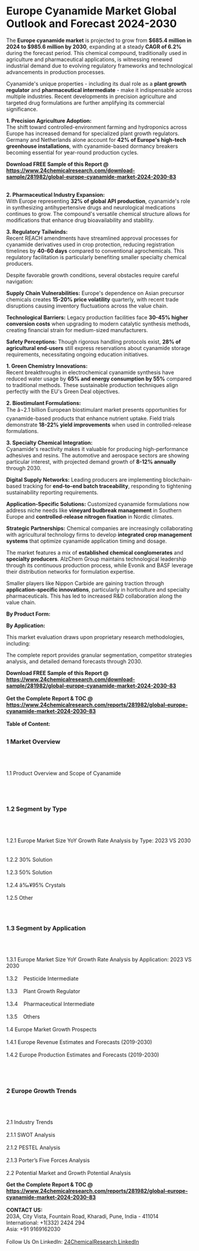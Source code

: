 <h1>Europe Cyanamide Market Global Outlook and Forecast 2024-2030</h1><p>The <strong>Europe cyanamide market</strong> is projected to grow from <strong>$685.4 million in 2024 to $985.6 million by 2030</strong>, expanding at a steady <strong>CAGR of 6.2%</strong> during the forecast period. This chemical compound, traditionally used in agriculture and pharmaceutical applications, is witnessing renewed industrial demand due to evolving regulatory frameworks and technological advancements in production processes.</p><p>Cyanamide's unique properties - including its dual role as a <strong>plant growth regulator</strong> and <strong>pharmaceutical intermediate</strong> - make it indispensable across multiple industries. Recent developments in precision agriculture and targeted drug formulations are further amplifying its commercial significance.</p><p><strong>1. Precision Agriculture Adoption:</strong><br>
The shift toward controlled-environment farming and hydroponics across Europe has increased demand for specialized plant growth regulators. Germany and Netherlands alone account for <strong>42% of Europe's high-tech greenhouse installations</strong>, with cyanamide-based dormancy breakers becoming essential for year-round production cycles.</p><div><b>Download FREE Sample of this Report @ 
            <a href="https://www.24chemicalresearch.com/download-sample/281982/global-europe-cyanamide-market-2024-2030-83">
            https://www.24chemicalresearch.com/download-sample/281982/global-europe-cyanamide-market-2024-2030-83</a></b></div><br><p><strong>2. Pharmaceutical Industry Expansion:</strong><br>
With Europe representing <strong>32% of global API production</strong>, cyanamide's role in synthesizing antihypertensive drugs and neurological medications continues to grow. The compound's versatile chemical structure allows for modifications that enhance drug bioavailability and stability.</p><p><strong>3. Regulatory Tailwinds:</strong><br>
Recent REACH amendments have streamlined approval processes for cyanamide derivatives used in crop protection, reducing registration timelines by <strong>40-60 days</strong> compared to conventional agrochemicals. This regulatory facilitation is particularly benefiting smaller specialty chemical producers.</p><p>Despite favorable growth conditions, several obstacles require careful navigation:</p><p><strong>Supply Chain Vulnerabilities:</strong> Europe's dependence on Asian precursor chemicals creates <strong>15-20% price volatility</strong> quarterly, with recent trade disruptions causing inventory fluctuations across the value chain.</p><p><strong>Technological Barriers:</strong> Legacy production facilities face <strong>30-45% higher conversion costs</strong> when upgrading to modern catalytic synthesis methods, creating financial strain for medium-sized manufacturers.</p><p><strong>Safety Perceptions:</strong> Though rigorous handling protocols exist, <strong>28% of agricultural end-users</strong> still express reservations about cyanamide storage requirements, necessitating ongoing education initiatives.</p><p><strong>1. Green Chemistry Innovations:</strong><br>
Recent breakthroughs in electrochemical cyanamide synthesis have reduced water usage by <strong>65% and energy consumption by 55%</strong> compared to traditional methods. These sustainable production techniques align perfectly with the EU's Green Deal objectives.</p><p><strong>2. Biostimulant Formulations:</strong><br>
The â¬2.1 billion European biostimulant market presents opportunities for cyanamide-based products that enhance nutrient uptake. Field trials demonstrate <strong>18-22% yield improvements</strong> when used in controlled-release formulations.</p><p><strong>3. Specialty Chemical Integration:</strong><br>
Cyanamide's reactivity makes it valuable for producing high-performance adhesives and resins. The automotive and aerospace sectors are showing particular interest, with projected demand growth of <strong>8-12% annually</strong> through 2030.</p><p><strong>Digital Supply Networks:</strong> Leading producers are implementing blockchain-based tracking for <strong>end-to-end batch traceability</strong>, responding to tightening sustainability reporting requirements.</p><p><strong>Application-Specific Solutions:</strong> Customized cyanamide formulations now address niche needs like <strong>vineyard budbreak management</strong> in Southern Europe and <strong>controlled-release nitrogen fixation</strong> in Nordic climates.</p><p><strong>Strategic Partnerships:</strong> Chemical companies are increasingly collaborating with agricultural technology firms to develop <strong>integrated crop management systems</strong> that optimize cyanamide application timing and dosage.</p><p>The market features a mix of <strong>established chemical conglomerates</strong> and <strong>specialty producers</strong>. AlzChem Group maintains technological leadership through its continuous production process, while Evonik and BASF leverage their distribution networks for formulation expertise.</p><p>Smaller players like Nippon Carbide are gaining traction through <strong>application-specific innovations</strong>, particularly in horticulture and specialty pharmaceuticals. This has led to increased R&amp;D collaboration along the value chain.</p><p><strong>By Product Form:</strong></p><p><strong>By Application:</strong></p><p>This market evaluation draws upon proprietary research methodologies, including:</p><p>The complete report provides granular segmentation, competitor strategies analysis, and detailed demand forecasts through 2030.</p><div><b>Download FREE Sample of this Report @ 
            <a href="https://www.24chemicalresearch.com/download-sample/281982/global-europe-cyanamide-market-2024-2030-83">
            https://www.24chemicalresearch.com/download-sample/281982/global-europe-cyanamide-market-2024-2030-83</a></b></div><br><div><b>Get the Complete Report & TOC @ 
            <a href="https://www.24chemicalresearch.com/reports/281982/global-europe-cyanamide-market-2024-2030-83">
            https://www.24chemicalresearch.com/reports/281982/global-europe-cyanamide-market-2024-2030-83</a></b></div><br>
            <b>Table of Content:</b><p><h2><span style="font-size:16px"><strong>1 Market Overview&nbsp;&nbsp; &nbsp;</strong></span></h2><br />
<br />
<p>1.1 Product Overview and Scope of Cyanamide&nbsp;</p><br />
<br />
<h2><strong><span style="font-size:16px">1.2 Segment by Type&nbsp;&nbsp; &nbsp;</span></strong></h2><br />
<br />
<p>1.2.1 Europe Market Size YoY Growth Rate Analysis by Type: 2023 VS 2030&nbsp;&nbsp; &nbsp;<br /><br />
1.2.2 30% Solution&nbsp;&nbsp; &nbsp;<br /><br />
1.2.3 50% Solution<br /><br />
1.2.4 &acirc;&#137;&yen;95% Crystals<br /><br />
1.2.5 Other<br /><br />
<br />
<h2><span style="font-size:16px"><strong>1.3 Segment by Application&nbsp;&nbsp;</strong></span></h2><br />
<br />
<p>1.3.1 Europe Market Size YoY Growth Rate Analysis by Application: 2023 VS 2030&nbsp;&nbsp; &nbsp;<br /><br />
1.3.2&nbsp;&nbsp; &nbsp;Pesticide Intermediate<br /><br />
1.3.3&nbsp;&nbsp; &nbsp;Plant Growth Regulator<br /><br />
1.3.4&nbsp;&nbsp; &nbsp;Pharmaceutical Intermediate<br /><br />
1.3.5&nbsp;&nbsp; &nbsp;Others<br /><br />
1.4 Europe Market Growth Prospects&nbsp;&nbsp; &nbsp;<br /><br />
1.4.1 Europe Revenue Estimates and Forecasts (2019-2030)&nbsp;&nbsp; &nbsp;<br /><br />
1.4.2 Europe Production Estimates and Forecasts (2019-2030)&nbsp;&nbsp;</p><br />
<br />
<h2><span style="font-size:16px"><strong>2 Europe Growth Trends&nbsp;&nbsp; &nbsp;</strong></span></h2><br />
<br />
<p>2.1 Industry Trends&nbsp;&nbsp; &nbsp;<br /><br />
2.1.1 SWOT Analysis&nbsp;&nbsp; &nbsp;<br /><br />
2.1.2 PESTEL Analysis&nbsp;&nbsp; &nbsp;<br /><br />
2.1.3 Porter&rsquo;s Five Forces Analysis&nbsp;&nbsp; &nbsp;<br /><br />
2.2 Potential Market and Growth Potential Analysis&nbsp;&nbsp; &nbsp</p><div><b>Get the Complete Report & TOC @ 
            <a href="https://www.24chemicalresearch.com/reports/281982/global-europe-cyanamide-market-2024-2030-83">
            https://www.24chemicalresearch.com/reports/281982/global-europe-cyanamide-market-2024-2030-83</a></b></div><br><b>CONTACT US:</b><br>
            203A, City Vista, Fountain Road, Kharadi, Pune, India - 411014<br>
            International: +1(332) 2424 294<br>
            Asia: +91 9169162030 <br><br>
            Follow Us On LinkedIn: <a href="https://www.linkedin.com/company/24chemicalresearch/">24ChemicalResearch LinkedIn</a>
